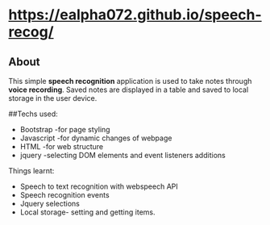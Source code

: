 # https://ealpha072.github.io/speech-recog/

## About
This simple **speech recognition** application is used to take notes through **voice recording**. Saved notes are displayed in a table and saved to local storage in the user device.

##Techs used:
* Bootstrap -for page styling
* Javascript -for dynamic changes of webpage
* HTML -for web structure 
* jquery -selecting DOM elements and event listeners additions

Things learnt:
* Speech to text recognition with webspeech API
* Speech recognition events
* Jquery selections 
* Local storage- setting and getting items.


